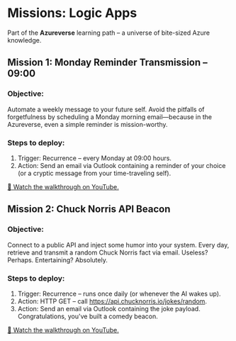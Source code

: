 # Missions: Logic Apps

Part of the **Azureverse** learning path – a universe of bite-sized Azure knowledge.

## Mission 1: Monday Reminder Transmission – 09:00

### Objective:

Automate a weekly message to your future self. Avoid the pitfalls of forgetfulness by scheduling a Monday morning
email—because in the Azureverse, even a simple reminder is mission-worthy.

### Steps to deploy:

1. Trigger: Recurrence – every Monday at 09:00 hours.
2. Action: Send an email via Outlook containing a reminder of your choice (or a cryptic message from your time-traveling
   self).

[🎥 Watch the walkthrough on YouTube.](https://youtu.be/XOjbjpVXDaE)

## Mission 2: Chuck Norris API Beacon

### Objective:

Connect to a public API and inject some humor into your system. Every day, retrieve and transmit a random Chuck Norris
fact via email. Useless? Perhaps. Entertaining? Absolutely.

### Steps to deploy:

1. Trigger: Recurrence – runs once daily (or whenever the AI wakes up).
2. Action: HTTP GET – call https://api.chucknorris.io/jokes/random.
3. Action: Send an email via Outlook containing the joke payload. Congratulations, you've built a comedy beacon.

[🎥 Watch the walkthrough on YouTube.](https://youtu.be/r3TfMQ9YLO0)
